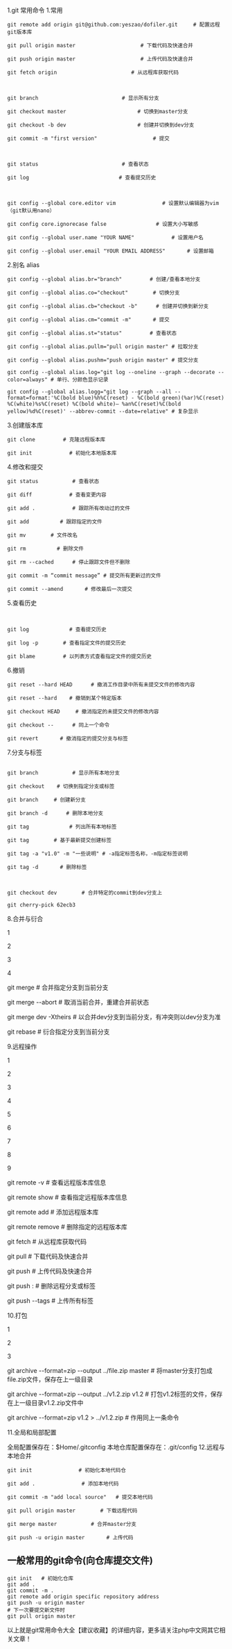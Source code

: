 1.git 常用命令
1.常用

```shell
git remote add origin git@github.com:yeszao/dofiler.git     # 配置远程git版本库

git pull origin master                     # 下载代码及快速合并

git push origin master                     # 上传代码及快速合并

git fetch origin                        # 从远程库获取代码

 

git branch                           # 显示所有分支

git checkout master                       # 切换到master分支

git checkout -b dev                       # 创建并切换到dev分支

git commit -m "first version"                  # 提交

 

git status                           # 查看状态

git log                             # 查看提交历史

 

git config --global core.editor vim               # 设置默认编辑器为vim（git默认用nano）

git config core.ignorecase false                # 设置大小写敏感

git config --global user.name "YOUR NAME"            # 设置用户名

git config --global user.email "YOUR EMAIL ADDRESS"       # 设置邮箱
```





2.别名 alias

```shell
git config --global alias.br="branch"         # 创建/查看本地分支

git config --global alias.co="checkout"        # 切换分支

git config --global alias.cb="checkout -b"      # 创建并切换到新分支

git config --global alias.cm="commit -m"       # 提交

git config --global alias.st="status"         # 查看状态

git config --global alias.pullm="pull origin master" # 拉取分支

git config --global alias.pushm="push origin master" # 提交分支

git config --global alias.log="git log --oneline --graph --decorate --color=always" # 单行、分颜色显示记录

git config --global alias.logg="git log --graph --all --format=format:'%C(bold blue)%h%C(reset) - %C(bold green)(%ar)%C(reset) %C(white)%s%C(reset) %C(bold white)— %an%C(reset)%C(bold yellow)%d%C(reset)' --abbrev-commit --date=relative" # 复杂显示
```





3.创建版本库

```shell
git clone         # 克隆远程版本库

git init            # 初始化本地版本库
```

4.修改和提交

```shell
git status           # 查看状态

git diff            # 查看变更内容

git add .            # 跟踪所有改动过的文件

git add          # 跟踪指定的文件

git mv        # 文件改名

git rm          # 删除文件

git rm --cached      # 停止跟踪文件但不删除

git commit -m “commit message” # 提交所有更新过的文件

git commit --amend       # 修改最后一次提交
```





5.查看历史

```shell


git log             # 查看提交历史

git log -p        # 查看指定文件的提交历史

git blame         # 以列表方式查看指定文件的提交历史
```



6.撤销

```shell
git reset --hard HEAD      # 撤消工作目录中所有未提交文件的修改内容

git reset --hard    # 撤销到某个特定版本

git checkout HEAD     # 撤消指定的未提交文件的修改内容

git checkout --      # 同上一个命令

git revert       # 撤消指定的提交分支与标签
```





7.分支与标签

```shell

git branch           # 显示所有本地分支

git checkout    # 切换到指定分支或标签

git branch     # 创建新分支

git branch -d      # 删除本地分支

git tag             # 列出所有本地标签

git tag        # 基于最新提交创建标签

git tag -a "v1.0" -m "一些说明" # -a指定标签名称，-m指定标签说明

git tag -d       # 删除标签

 

git checkout dev        # 合并特定的commit到dev分支上

git cherry-pick 62ecb3
```





8.合并与衍合

1

2

3

4

git merge        # 合并指定分支到当前分支

git merge --abort        # 取消当前合并，重建合并前状态

git merge dev -Xtheirs     # 以合并dev分支到当前分支，有冲突则以dev分支为准

git rebase       # 衍合指定分支到当前分支

9.远程操作

1

2

3

4

5

6

7

8

9

git remote -v          # 查看远程版本库信息

git remote show     # 查看指定远程版本库信息

git remote add  # 添加远程版本库

git remote remove    # 删除指定的远程版本库

git fetch        # 从远程库获取代码

git pull    # 下载代码及快速合并

git push    # 上传代码及快速合并

git push : # 删除远程分支或标签

git push --tags         # 上传所有标签

10.打包

1

2

3

git archive --format=zip --output ../file.zip master  # 将master分支打包成file.zip文件，保存在上一级目录

git archive --format=zip --output ../v1.2.zip v1.2   # 打包v1.2标签的文件，保存在上一级目录v1.2.zip文件中

git archive --format=zip v1.2 > ../v1.2.zip       # 作用同上一条命令

11.全局和局部配置

全局配置保存在：$Home/.gitconfig
本地仓库配置保存在：.git/config
12.远程与本地合并

```shell
git init               # 初始化本地代码仓

git add .               # 添加本地代码

git commit -m "add local source"   # 提交本地代码

git pull origin master        # 下载远程代码

git merge master           # 合并master分支

git push -u origin master       # 上传代码
```



## 一般常用的git命令(向仓库提交文件)

```shell
git init   # 初始化仓库
git add .
git commit -m .
git remote add origin specific repository address
git push -u origin master
# 下一次要提交新文件时
git pull origin master

```



以上就是git常用命令大全【建议收藏】的详细内容，更多请关注php中文网其它相关文章！